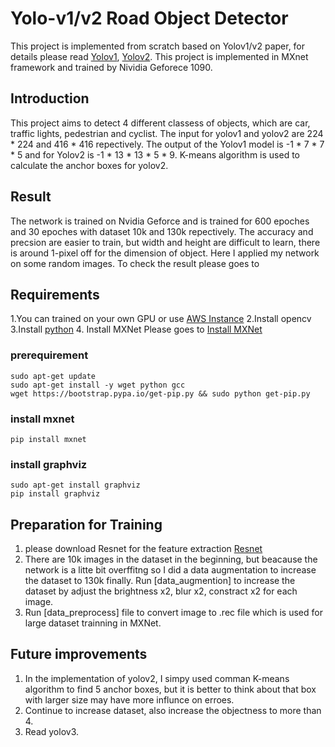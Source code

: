 # Yolo-v1/v2 Road Object Detector

This project is implemented from scratch based on Yolov1/v2 paper, for details please read [Yolov1](https://pjreddie.com/media/files/papers/yolo_1.pdf),
[Yolov2](https://pjreddie.com/media/files/papers/YOLO9000.pdf). This project is implemented in MXnet framework and trained by Nividia 
Geforece 1090. 

## Introduction
This project aims to detect 4 different classess of objects, which are car, traffic lights, pedestrian and cyclist. The input for yolov1 and yolov2 are 224 * 224 and 416 * 416 repectively.
The output of the Yolov1 model is -1 * 7 * 7 * 5 and for Yolov2 is -1 * 13 * 13 * 5 * 9. K-means algorithm is used to calculate the anchor boxes for yolov2.

## Result
The network is trained on Nvidia Geforce and is trained for 600 epoches and 30 epoches with dataset 10k and 130k repectively. The accuracy and precsion are easier to train, but width and height are difficult to learn,
there is around 1-pixel off for the dimension of object. Here I applied my network on some random images. To check the result please goes to 

## Requirements
1.You can trained on your own GPU or use [AWS Instance](https://aws.amazon.com/marketplace/pp/B01M0AXXQ)
2.Install opencv
3.Install [python](https://www.python.org/downloads/)
4. Install MXNet 
Please goes to [Install MXNet](https://mxnet.incubator.apache.org/install/index.html?platform=Linux&language=Python&processor=CPU)
### prerequirement
    sudo apt-get update
    sudo apt-get install -y wget python gcc
    wget https://bootstrap.pypa.io/get-pip.py && sudo python get-pip.py
### install mxnet
    pip install mxnet
### install graphviz
    sudo apt-get install graphviz
    pip install graphviz

## Preparation for Training
1. please download Resnet for the feature extraction [Resnet](https://github.com/tornadomeet/ResNet)
2. There are 10k images in the dataset in the beginning, but beacause the network is a litte bit overffitng so I did a data augmentation to increase the dataset to 130k finally.
   Run [data_augmention] to increase the dataset by adjust the brightness x2, blur x2, constract x2 for each image.
3. Run [data_preprocess] file to convert image to .rec file which is used for large dataset trainning in MXNet.

## Future improvements
1. In the implementation of yolov2, I simpy used comman K-means algorithm to find 5 anchor boxes, but it is better to think about that box with larger size may 
have more influnce on erroes.
2. Continue to increase dataset, also increase the objectness to more than 4.
3. Read yolov3.
